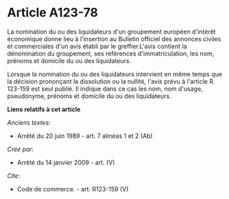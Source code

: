 # Article A123-78

La nomination du ou des liquidateurs d'un groupement européen d'intérêt économique donne lieu à l'insertion au Bulletin
officiel des annonces civiles et commerciales d'un avis établi par le greffier.L'avis contient la dénomination du groupement,
ses références d'immatriculation, les nom, prénoms et domicile du ou des liquidateurs. 

Lorsque la nomination du ou des liquidateurs intervient en même temps que la décision prononçant la dissolution ou la
nullité, l'avis prévu à l'article R. 123-159 est seul publié. Il indique dans ce cas les nom, nom d'usage, pseudonyme,
prénoms et domicile du ou des liquidateurs.

**Liens relatifs à cet article**

_Anciens textes_:

  - Arrêté du 20 juin 1989 - art. 7 alinéas 1 et 2 (Ab)

_Créé par_:

  - Arrêté du 14 janvier 2009 - art. (V)

_Cite_:

  - Code de commerce. - art. R123-159 (V)
